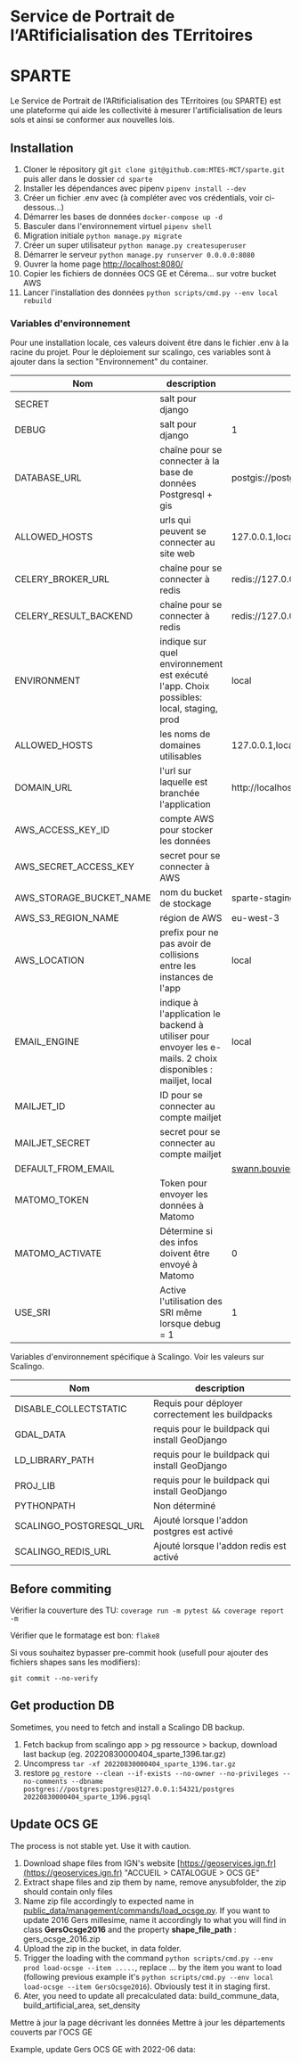 **S**ervice de **P**ortrait de l’**AR**tificialisation des **TE**rritoires
==========================================================================

# SPARTE

Le Service de Portrait de l’ARtificialisation des TErritoires (ou SPARTE) est une plateforme qui aide les collectivité à mesurer l'artificialisation de leurs sols et ainsi se conformer aux nouvelles lois.

## Installation

1. Cloner le répository git `git clone git@github.com:MTES-MCT/sparte.git` puis aller dans le dossier `cd sparte`
2. Installer les dépendances avec pipenv `pipenv install --dev`
3. Créer un fichier .env avec (à compléter avec vos crédentials, voir ci-dessous...)
4. Démarrer les bases de données `docker-compose up -d`
5. Basculer dans l'environnement virtuel `pipenv shell`
6. Migration initiale `python manage.py migrate`
7. Créer un super utilisateur `python manage.py createsuperuser`
8. Démarrer le serveur `python manage.py runserver 0.0.0.0:8080`
9. Ouvrer la home page [http://localhost:8080/](http://localhost:8080/)
10. Copier les fichiers de données OCS GE et Cérema... sur votre bucket AWS
11. Lancer l'installation des données `python scripts/cmd.py --env local rebuild`

### Variables d'environnement

Pour une installation locale, ces valeurs doivent être dans le fichier .env à la racine du projet. Pour le déploiement sur scalingo, ces variables sont à ajouter dans la section "Environnement" du container.

| Nom | description | valeur locale |
|-----|-------------|---------------|
| SECRET | salt pour django |  |
| DEBUG | salt pour django | 1 |
| DATABASE_URL | chaîne pour se connecter à la base de données Postgresql + gis | postgis://postgres:postgres@127.0.0.1:54321/postgres |
| ALLOWED_HOSTS | urls qui peuvent se connecter au site web | 127.0.0.1,localhost |
| CELERY_BROKER_URL | chaîne pour se connecter à redis | redis://127.0.0.1:6379/0 |
| CELERY_RESULT_BACKEND | chaîne pour se connecter à redis | redis://127.0.0.1:6379/0 |
| ENVIRONMENT | indique sur quel environnement est exécuté l'app. Choix possibles: local, staging, prod | local |
| ALLOWED_HOSTS | les noms de domaines utilisables | 127.0.0.1,localhost |
| DOMAIN_URL | l'url sur laquelle est branchée l'application | http://localhost:8080/ |
| AWS_ACCESS_KEY_ID | compte AWS pour stocker les données |  |
| AWS_SECRET_ACCESS_KEY | secret pour se connecter à AWS |  |
| AWS_STORAGE_BUCKET_NAME | nom du bucket de stockage | sparte-staging |
| AWS_S3_REGION_NAME | région de AWS | eu-west-3 |
| AWS_LOCATION | prefix pour ne pas avoir de collisions entre les instances de l'app | local |
| EMAIL_ENGINE | indique à l'application le backend à utiliser pour envoyer les e-mails. 2 choix disponibles : mailjet, local | local |
| MAILJET_ID | ID pour se connecter au compte mailjet |  |
| MAILJET_SECRET | secret pour se connecter au compte mailjet |  |
| DEFAULT_FROM_EMAIL |  | swann.bouviermuller@gmail.com |
| MATOMO_TOKEN | Token pour envoyer les données à Matomo |  |
| MATOMO_ACTIVATE | Détermine si des infos doivent être envoyé à Matomo | 0 |
| USE_SRI | Active l'utilisation des SRI même lorsque debug = 1 | 1 |

Variables d'environnement spécifique à Scalingo. Voir les valeurs sur Scalingo.

| Nom | description |
|-----|-------------|
| DISABLE_COLLECTSTATIC | Requis pour déployer correctement les buildpacks |
| GDAL_DATA | requis pour le buildpack qui install GeoDjango |
| LD_LIBRARY_PATH | requis pour le buildpack qui install GeoDjango |
| PROJ_LIB | requis pour le buildpack qui install GeoDjango |
| PYTHONPATH | Non déterminé |
| SCALINGO_POSTGRESQL_URL | Ajouté lorsque l'addon postgres est activé |
| SCALINGO_REDIS_URL | Ajouté lorsque l'addon redis est activé |


## Before commiting

Vérifier la couverture des TU: `coverage run -m pytest && coverage report -m`

Vérifier que le formatage est bon: `flake8`

Si vous souhaitez bypasser pre-commit hook (usefull pour ajouter des fichiers shapes sans les modifiers):
```
git commit --no-verify
```

## Get production DB

Sometimes, you need to fetch and install a Scalingo DB backup.

1. Fetch backup from scalingo app > pg ressource > backup, download last backup (eg. 20220830000404_sparte_1396.tar.gz)
2. Uncompress `tar -xf 20220830000404_sparte_1396.tar.gz`
3. restore `pg_restore --clean --if-exists --no-owner --no-privileges --no-comments --dbname postgres://postgres:postgres@127.0.0.1:54321/postgres 20220830000404_sparte_1396.pgsql`

## Update OCS GE

The process is not stable yet. Use it with caution.

1. Download shape files from IGN's website [https://geoservices.ign.fr](https://geoservices.ign.fr) "ACCUEIL > CATALOGUE > OCS GE"
2. Extract shape files and zip them by name, remove anysubfolder, the zip should contain only files
3. Name zip file accordingly to expected name in [public_data/management/commands/load_ocsge.py](public_data/management/commands/load_ocsge.py). If you want to update 2016 Gers millesime, name it accordingly to what you will find in class **GersOcsge2016** and the property **shape_file_path** : gers_ocsge_2016.zip
4. Upload the zip in the bucket, in data folder.
5. Trigger the loading with the command `python scripts/cmd.py --env prod load-ocsge --item .....`, replace ... by the item you want to load (following previous example it's `python scripts/cmd.py --env local load-ocsge --item GersOcsge2016`). Obviously test it in staging first.
6. Ater, you need to update all precalculated data: build_commune_data, build_artificial_area, set_density

Mettre à jour la page décrivant les données
Mettre à jour les départements couverts par l'OCS GE

Example, update Gers OCS GE with 2022-06 data:
